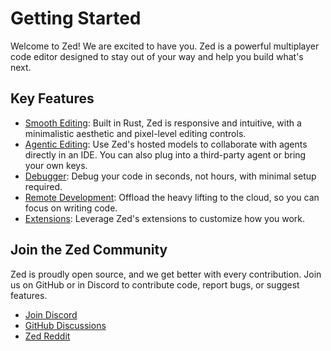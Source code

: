 # Getting Started

Welcome to Zed! We are excited to have you. Zed is a powerful multiplayer code editor designed to stay out of your way and help you build what's next.

## Key Features

- [Smooth Editing](./configuring-zed.md): Built in Rust, Zed is responsive and intuitive, with a minimalistic aesthetic and pixel-level editing controls.
- [Agentic Editing](./ai/overview.md): Use Zed's hosted models to collaborate with agents directly in an IDE. You can also plug into a third-party agent or bring your own keys.
- [Debugger](./debugger/overview.md): Debug your code in seconds, not hours, with minimal setup required.
- [Remote Development](./remote-development/overview.md): Offload the heavy lifting to the cloud, so you can focus on writing code.
- [Extensions](./extensions/overview.md): Leverage Zed's extensions to customize how you work.

## Join the Zed Community

Zed is proudly open source, and we get better with every contribution. Join us on GitHub or in Discord to contribute code, report bugs, or suggest features.

- [Join Discord](https://discord.com/invite/zedindustries)
- [GitHub Discussions](https://github.com/zed-industries/zed/discussions)
- [Zed Reddit](https://www.reddit.com/r/ZedEditor)
